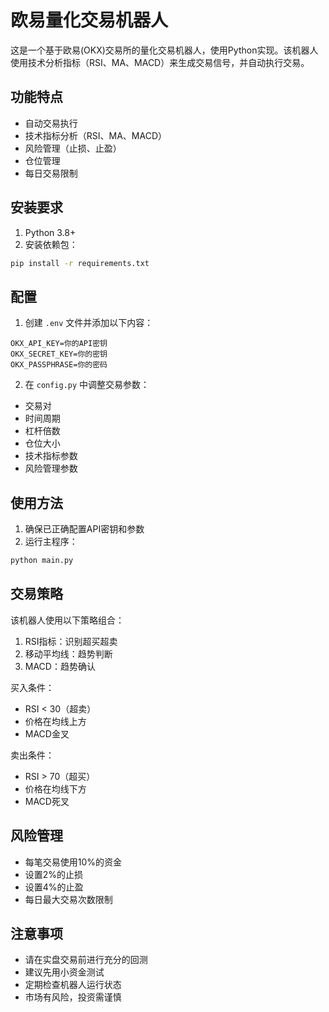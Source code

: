 # 欧易量化交易机器人

这是一个基于欧易(OKX)交易所的量化交易机器人，使用Python实现。该机器人使用技术分析指标（RSI、MA、MACD）来生成交易信号，并自动执行交易。

## 功能特点

- 自动交易执行
- 技术指标分析（RSI、MA、MACD）
- 风险管理（止损、止盈）
- 仓位管理
- 每日交易限制

## 安装要求

1. Python 3.8+
2. 安装依赖包：
```bash
pip install -r requirements.txt
```

## 配置

1. 创建 `.env` 文件并添加以下内容：
```
OKX_API_KEY=你的API密钥
OKX_SECRET_KEY=你的密钥
OKX_PASSPHRASE=你的密码
```

2. 在 `config.py` 中调整交易参数：
- 交易对
- 时间周期
- 杠杆倍数
- 仓位大小
- 技术指标参数
- 风险管理参数

## 使用方法

1. 确保已正确配置API密钥和参数
2. 运行主程序：
```bash
python main.py
```

## 交易策略

该机器人使用以下策略组合：
1. RSI指标：识别超买超卖
2. 移动平均线：趋势判断
3. MACD：趋势确认

买入条件：
- RSI < 30（超卖）
- 价格在均线上方
- MACD金叉

卖出条件：
- RSI > 70（超买）
- 价格在均线下方
- MACD死叉

## 风险管理

- 每笔交易使用10%的资金
- 设置2%的止损
- 设置4%的止盈
- 每日最大交易次数限制

## 注意事项

- 请在实盘交易前进行充分的回测
- 建议先用小资金测试
- 定期检查机器人运行状态
- 市场有风险，投资需谨慎 